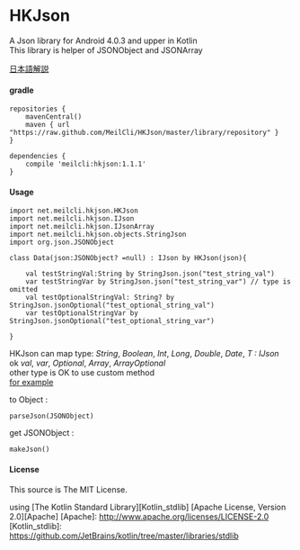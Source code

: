 # HKJson
A Json library for Android 4.0.3 and upper in Kotlin  
This library is helper of JSONObject and JSONArray

[日本語解説](http://meilcli.github.io/product/hkjson.html)

#### gradle
	repositories {
	    mavenCentral()
	    maven { url "https://raw.github.com/MeilCli/HKJson/master/library/repository" }
	}
	
	dependencies {
		compile 'meilcli:hkjson:1.1.1'
	}

#### Usage
	import net.meilcli.hkjson.HKJson
	import net.meilcli.hkjson.IJson
	import net.meilcli.hkjson.IJsonArray
	import net.meilcli.hkjson.objects.StringJson
	import org.json.JSONObject

	class Data(json:JSONObject? =null) : IJson by HKJson(json){

    	val testStringVal:String by StringJson.json("test_string_val")
    	var testStringVar by StringJson.json("test_string_var") // type is omitted
    	val testOptionalStringVal: String? by StringJson.jsonOptional("test_optional_string_val")
    	var testOptionalStringVar by StringJson.jsonOptional("test_optional_string_var")

	}
	

HKJson can map type: *String*, *Boolean*, *Int*, *Long*, *Double*, *Date*, *T : IJson*  
ok *val*, *var*, *Optional*, *Array*, *ArrayOptional*  
other type is OK to use custom method  
[for example](https://github.com/MeilCli/HKJson/tree/master/library/src/androidTest/kotlin/com/twitter/meil_mitu/hkjson/example)  
  
to Object :  

	parseJson(JSONObject)
	
get JSONObject :   

	makeJson()
	


#### License

This source is The MIT License.

using [The Kotlin Standard Library][Kotlin_stdlib] [Apache License, Version 2.0][Apache]
[Apache]: http://www.apache.org/licenses/LICENSE-2.0
[Kotlin_stdlib]: https://github.com/JetBrains/kotlin/tree/master/libraries/stdlib
